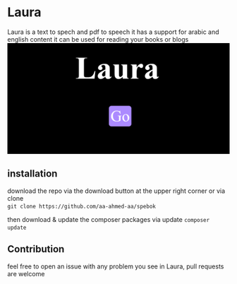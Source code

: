 # Laura
Laura is a text to spech and pdf to speech it has a support for arabic and english content it can be used for reading your books or blogs
![Alt text](https://github.com/aa-ahmed-aa/Laura/blob/master/laura.png "Laura Landing page")
## installation
download the repo via the download button at the upper right corner or via clone <br>`git clone https://github.com/aa-ahmed-aa/spebok`<br>

then download & update the composer packages via update `composer update`

## Contribution
feel free to open an issue with any problem you see in Laura, pull requests are welcome 

